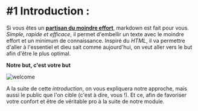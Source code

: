 
<h1> #1 Introduction :</h1>
    
Si vous êtes un **[partisan du moindre effort](https://i.imgur.com/0Y0dV0y.gif)**, markdown est fait pour vous. *Simple, rapide et efficace*, il permet d'embellir un texte avec le moindre effort et un minimum de connaissance. Inspiré du *HTML*, il va permettre d'aller à l'essentiel et dieu sait comme aujourd'hui, on veut aller vers le but afin d'être le plus optimal.

**Notre but, c'est votre but**

![welcome](https://i.imgur.com/2kYBWu9.gif "welcome")

A la suite de cette *introduction*, on vous expliquera notre approche, mais aussi le public que l'on cible (c'est à dire, vous !). 
Et ce, afin de favoriser votre confort et être de véritable pro à la suite de notre module.
